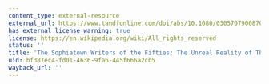 ```yaml
---
content_type: external-resource
external_url: https://www.tandfonline.com/doi/abs/10.1080/03057079008708227
has_external_license_warning: true
license: https://en.wikipedia.org/wiki/All_rights_reserved
status: ''
title: 'The Sophiatown Writers of the Fifties: The Unreal Reality of Their World'
uid: bf387ec4-fd01-4636-9fa6-445f666a2cb5
wayback_url: ''
---
```

